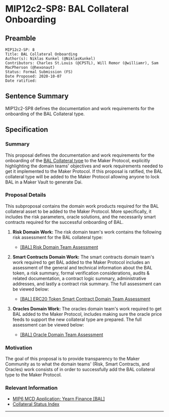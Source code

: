# MIP12c2-SP8: BAL Collateral Onboarding

## Preamble

```
MIP12c2-SP: 8
Title: BAL Collateral Onboarding
Author(s): Niklas Kunkel (@NiklasKunkel)
Contributors: Charles St.Louis (@CPSTL), Will Remor (@williamr), Sam MacPherson (@hexonaut) 
Status: Formal Submission (FS)
Date Proposed: 2020-10-07
Date ratified:
```

## Sentence Summary
MIP12c2-SP8 defines the documentation and work requirements for the onboarding of the BAL Collateral type.

## Specification

### Summary

This proposal defines the documentation and work requirements for the onboarding of the [BAL Collateral type](https://etherscan.io/token/0xba100000625a3754423978a60c9317c58a424e3d) to the Maker Protocol, explicitly highlighting the domain teams' objectives and work requirements needed to get it implemented to the Maker Protocol. If this proposal is ratified, the BAL collateral type will be added to the Maker Protocol allowing anyone to lock BAL in a Maker Vault to generate Dai.


### Proposal Details

This subproposal contains the domain work products required for the BAL collateral asset to be added to the Maker Protocol. More specifically, it includes the risk parameters, oracle solutions, and the necessarily smart contracts required for the successful onboarding of BAL.

1. **Risk Domain Work:** The risk domain team's work contains the following risk assessment for the BAL collateral type:
    - [[BAL] Risk Domain Team Assessment](https://forum.makerdao.com/t/bal-collateral-onboarding-risk-evaluation/4600)

2. **Smart Contracts Domain Work:** The smart contracts domain team's work required to get BAL added to the Maker Protocol includes an assessment of the general and technical information about the BAL token, a risk summary, formal verification considerations, audits & related documentation, a contract logic summary, administrative addresses, and lastly a contract risk summary. The full assessment can be viewed below:

    - [[BAL] ERC20 Token Smart Contract Domain Team Assessment](https://forum.makerdao.com/t/bal-erc20-token-smart-contract-technical-assessment/4630)

3. **Oracles Domain Work:** The oracles domain team's work required to get BAL added to the Maker Protocol, includes making sure the oracle price feeds to support the new collateral type are prepared. The full assessment can be viewed below:

    - [[BAL] Oracle Domain Team Assessment](https://forum.makerdao.com/t/mip10c3-sp12-proposal-balusd-oracle-collateral-onboarding-oracle-assessment/4638)

### Motivation

The goal of this proposal is to provide transparency to the Maker Community as to what the domain teams' (Risk, Smart Contracts, and Oracles) work consists of in order to successfully add the BAL collateral type to the Maker Protocol.

### Relevant Information

- [MIP6 MCD Application: Yearn Finance [BAL]](https://forum.makerdao.com/t/bal-mip6-collateral-onboarding-application/3880)
- [Collateral Status Index](https://forum.makerdao.com/t/collateral-status-index/2231)


---